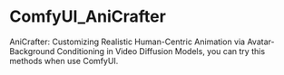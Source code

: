 # ComfyUI_AniCrafter
AniCrafter: Customizing Realistic Human-Centric Animation via Avatar-Background Conditioning in Video Diffusion Models, you can try this methods  when use ComfyUI.
